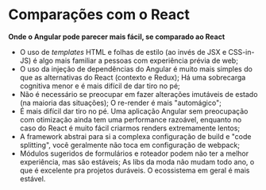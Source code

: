 # Comparações com o React

**Onde o Angular pode parecer mais fácil, se comparado ao React**

* O uso de _templates_ HTML e folhas de estilo (ao invés de JSX e CSS-in-JS) é algo mais familiar a pessoas com experiência prévia de web;
* O uso da injeção de dependências do Angular é muito mais simples do que as alternativas do React (contexto e Redux); Há uma sobrecarga cognitiva menor e é mais difícil de dar tiro no pé;
* Não é necessário se preocupar em fazer alterações imutáveis de estado (na maioria das situações); O re-render é mais "automágico";
* É mais difícil dar tiro no pé. Uma aplicação Angular sem preocupação com otimização ainda tem uma performance razoável, enquanto no caso do React é muito fácil criarmos renders extremamente lentos;
* A framework abstrai para si a complexa configuração de build e "code splitting", você geralmente não toca em configuração de webpack;
* Módulos sugeridos de formulários e roteador podem não ter a melhor experiência, mas são estáveis; As libs da moda não mudam todo ano, o que é excelente pra projetos duráveis. O ecossistema em geral é mais estável.

